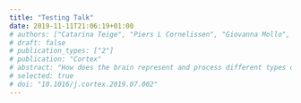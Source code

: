 ```yaml
---
title: "Testing Talk"
date: 2019-11-11T21:06:19+01:00
# authors: ["Catarina Teige", "Piers L Cornelissen", "Giovanna Mollo", "Tirso Rene del Jesus Gonzalez Alam", "Kristofor McCarty", "Jonathan Smallwood", "Elizabeth Jefferies"]
# draft: false
# publication_types: ["2"]
# publication: "Cortex"
# abstract: "How does the brain represent and process different types of knowledge? The Dual Hub account postulates that anterior temporal lobes (ATL) support taxonomic relationships based on shared physical features (mole – cat), while temporoparietal regions, including posterior middle temporal gyrus (pMTG), support thematic associations (mole – earth). Conversely, the Controlled Semantic Cognition account proposes that ATL supports both aspects of knowledge, while left pMTG contributes to controlled retrieval. This study used magnetoencephalography to test these contrasting predictions of functional dissociations within the temporal lobe. ATL and pMTG responded more strongly to taxonomic and thematic trials respectively, matched for behavioural performance, in line with predictions of the Dual Hub account. In addition, ATL showed a greater response to strong than weak thematic associations, while pMTG showed the opposite pattern, supporting a key prediction of the Controlled Semantic Cognition account. ATL showed a stronger response for word pairs that were more semantically coherent, either because they shared physical features (in taxonomic trials) or a strong thematic association. These effects largely coincided in time and frequency (although an early oscillatory response in ATL was specific to taxonomic trials). In contrast, pMTG showed non-overlapping effects of semantic control demands and thematic judgements: this site showed a larger oscillatory response to weak associations, when ongoing retrieval needed to be shaped to suit the task demands, and also a larger response to thematic judgements contrasted with taxonomic trials (which was reduced but not eliminated when the thematic trials were easier). Consequently, time-sensitive neuroimaging supports a complex pattern of functional dissociations within the left temporal lobe, which reflects both coherence versus control and distinctive oscillatory responses for taxonomic overlap (in ATL) and thematic relations (in pMTG)."
# selected: true
# doi: "10.1016/j.cortex.2019.07.002"
---
```

